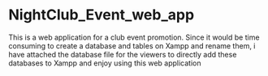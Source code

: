 # NightClub_Event_web_app
This is a web application for a club event promotion. 
Since it would be time consuming to create a database and tables on Xampp and rename them,
i have attached the database file for the viewers to directly add these databases to Xampp and enjoy using this web application
